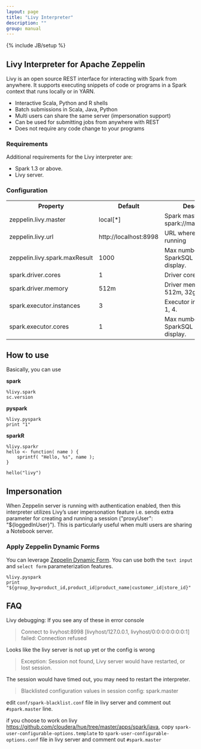 ```yaml
---
layout: page
title: "Livy Interpreter"
description: ""
group: manual
---
```

{% include JB/setup %}

## Livy Interpreter for Apache Zeppelin
Livy is an open source REST interface for interacting with Spark from anywhere. It supports executing snippets of code or programs in a Spark context that runs locally or in YARN.

* Interactive Scala, Python and R shells
* Batch submissions in Scala, Java, Python
* Multi users can share the same server (impersonation support)
* Can be used for submitting jobs from anywhere with REST
* Does not require any code change to your programs

### Requirements

Additional requirements for the Livy interpreter are:

 * Spark 1.3 or above.
 * Livy server.

### Configuration
<table class="table-configuration">
  <tr>
    <th>Property</th>
    <th>Default</th>
    <th>Description</th>
  </tr>
  <tr>
      <td>zeppelin.livy.master</td>
      <td>local[*]</td>
      <td>Spark master uri. ex) spark://masterhost:7077</td>
    </tr>
  <tr>
    <td>zeppelin.livy.url</td>
    <td>http://localhost:8998</td>
    <td>URL where livy server is running</td>
  </tr>
  <tr>
    <td>zeppelin.livy.spark.maxResult</td>
    <td>1000</td>
    <td>Max number of SparkSQL result to display.</td>
  </tr>
    <tr>
    <td>spark.driver.cores</td>
    <td>1</td>
    <td>Driver cores. ex) 1, 2.</td>
  </tr>
    <tr>
    <td>spark.driver.memory</td>
    <td>512m</td>
    <td>Driver memory. ex) 512m, 32g.</td>
  </tr>
    <tr>
    <td>spark.executor.instances</td>
    <td>3</td>
    <td>Executor instances. ex) 1, 4.</td>
  </tr>
    <tr>
    <td>spark.executor.cores</td>
    <td>1</td>
    <td>Max number of SparkSQL result to display.</td>
  </tr>
</table>



## How to use
Basically, you can use

**spark**

```
%livy.spark
sc.version
```


**pyspark**

```
%livy.pyspark
print "1"
```

**sparkR**

```
%livy.sparkr
hello <- function( name ) {
    sprintf( "Hello, %s", name );
}

hello("livy")
```

## Impersonation
When Zeppelin server is running with authentication enabled, then this interpreter utilizes Livy’s user impersonation feature i.e. sends extra parameter for creating and running a session ("proxyUser": "${loggedInUser}"). This is particularly useful when multi users are sharing a Notebook server.


### Apply Zeppelin Dynamic Forms
You can leverage [Zeppelin Dynamic Form]({{BASE_PATH}}/manual/dynamicform.html). You can use both the `text input` and `select form` parameterization features.

```
%livy.pyspark
print "${group_by=product_id,product_id|product_name|customer_id|store_id}"
```

## FAQ

Livy debugging: If you see any of these in error console

> Connect to livyhost:8998 [livyhost/127.0.0.1, livyhost/0:0:0:0:0:0:0:1] failed: Connection refused

Looks like the livy server is not up yet or the config is wrong

> Exception: Session not found, Livy server would have restarted, or lost session.

The session would have timed out, you may need to restart the interpreter.


> Blacklisted configuration values in session config: spark.master

edit `conf/spark-blacklist.conf` file in livy server and comment out `#spark.master` line.

if you choose to work on livy https://github.com/cloudera/hue/tree/master/apps/spark/java,
copy `spark-user-configurable-options.template` to `spark-user-configurable-options.conf` file in livy server and comment out `#spark.master` 
